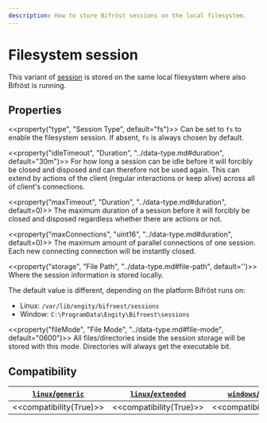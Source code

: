 ```yaml
---
description: How to store Bifröst sessions on the local filesystem.
---
```


# Filesystem session

This variant of [session](index.md) is stored on the same local filesystem where also Bifröst is running.

## Properties

<<property("type", "Session Type", default="fs")>>
Can be set to `fs` to enable the filesystem session. If absent, `fs` is always chosen by default.

<<property("idleTimeout", "Duration", "../data-type.md#duration", default="30m")>>
For how long a session can be idle before it will forcibly be closed and disposed and can therefore not be used again. This can extend by actions of the client (regular interactions or keep alive) across all of client's connections.

<<property("maxTimeout", "Duration", "../data-type.md#duration", default=0)>>
The maximum duration of a session before it will forcibly be closed and disposed regardless whether there are actions or not.

<<property("maxConnections", "uint16", "../data-type.md#duration", default=0)>>
The maximum amount of parallel connections of one session. Each new connecting connection will be instantly closed.

<<property("storage", "File Path", "../data-type.md#file-path", default='<os specific>')>>
Where the session information is stored locally.

The default value is different, depending on the platform Bifröst runs on:

* Linux: `/var/lib/engity/bifroest/sessions`
* Window: `C:\ProgramData\Engity\Bifroest\sessions`

<<property("fileMode", "File Mode", "../data-type.md#file-mode", default="0600")>>
All files/directories inside the session storage will be stored with this mode. Directories will always get the executable bit.

## Compatibility

| [`linux`/`generic`](../../setup/distribution.md#linux-generic) | [`linux`/`extended`](../../setup/distribution.md#linux-extended) | [`windows`/`generic`](../../setup/distribution.md#windows-generic) |
| - | - | - |
| <<compatibility(True)>> | <<compatibility(True)>> | <<compatibility(True)>> |
